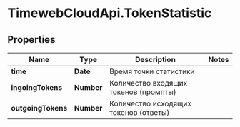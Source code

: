 # TimewebCloudApi.TokenStatistic

## Properties

Name | Type | Description | Notes
------------ | ------------- | ------------- | -------------
**time** | **Date** | Время точки статистики | 
**ingoingTokens** | **Number** | Количество входящих токенов (промпты) | 
**outgoingTokens** | **Number** | Количество исходящих токенов (ответы) | 


